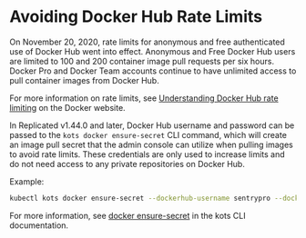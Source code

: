 # Avoiding Docker Hub Rate Limits

On November 20, 2020, rate limits for anonymous and free authenticated use of Docker Hub went into effect.
Anonymous and Free Docker Hub users are limited to 100 and 200 container image pull requests per six hours.
Docker Pro and Docker Team accounts continue to have unlimited access to pull container images from Docker Hub.

For more information on rate limits, see [Understanding Docker Hub rate limiting](https://www.docker.com/increase-rate-limits) on the Docker website.

In Replicated v1.44.0 and later, Docker Hub username and password can be passed to the `kots docker ensure-secret` CLI command, which will create an image pull secret that the admin console can utilize when pulling images to avoid rate limits.
These credentials are only used to increase limits and do not need access to any private repositories on Docker Hub.

Example:

```bash
kubectl kots docker ensure-secret --dockerhub-username sentrypro --dockerhub-password password --namespace sentry-pro
```

For more information, see [docker ensure-secret](../reference/kots-cli-docker-ensure-secret) in the kots CLI documentation.
